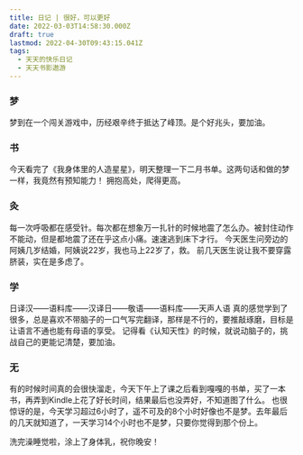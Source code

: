 ```yaml
---
title: 日记 | 很好，可以更好
date: 2022-03-03T14:58:30.000Z
draft: true
lastmod: 2022-04-30T09:43:15.041Z
tags:
  - 天天的快乐日记
  - 天天书影遨游
---
```


### 梦

梦到在一个闯关游戏中，历经艰辛终于抵达了峰顶。是个好兆头，要加油。

### 书

今天看完了《我身体里的人造星星》，明天整理一下二月书单。这两句话和做的梦一样，我竟然有预知能力！
拥抱高处，爬得更高。

### 灸

每一次呼吸都在感受针。每次都在想象万一扎针的时候地震了怎么办。被封住动作不能动，但是都地震了还在乎这点小痛。速速逃到床下才行。
今天医生问旁边的阿姨几岁结婚，阿姨说22岁，我也马上22岁了，救。
前几天医生说让我不要穿露脐装，实在是多虑了。

### 学

日译汉——语料库——汉译日——敬语——语料库——天声人语
真的感觉学到了很多，总是喜欢不带脑子的一口气写完翻译，那样是不行的，要推敲琢磨，目标是让语言不通也能有母语的享受。
记得看《认知天性》的时候，就说动脑子的，挑战自己的更能记清楚，要加油。

### 无

有的时候时间真的会很快溜走，今天下午上了课之后看到嘎嘎的书单，买了一本书，再弄到Kindle上花了好长时间，结果最后也没弄好，不知道图了什么。
也很惊讶的是，今天学习超过6小时了，遥不可及的8个小时好像也不是梦。去年最后的几天就知道了，一天学习14个小时也不是梦，只要你觉得到那个份上。

洗完澡睡觉啦，涂上了身体乳，祝你晚安！

